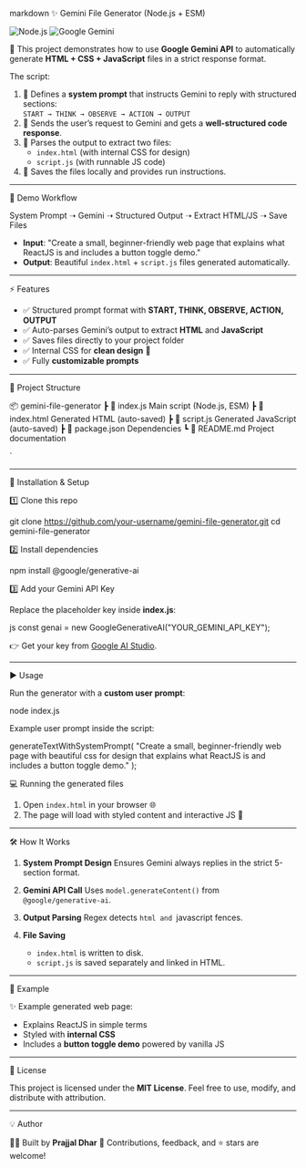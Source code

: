 markdown
 ✨ Gemini File Generator (Node.js + ESM)

![Node.js](https://img.shields.io/badge/Node.js-18%2B-green)
![Google Gemini](https://img.shields.io/badge/Google-Gemini-blue)

🚀 This project demonstrates how to use **Google Gemini API** to automatically generate **HTML + CSS + JavaScript** files in a strict response format.

The script:

1. 📝 Defines a **system prompt** that instructs Gemini to reply with structured sections:  
   `START → THINK → OBSERVE → ACTION → OUTPUT`
2. 🤖 Sends the user’s request to Gemini and gets a **well-structured code response**.
3. 💾 Parses the output to extract two files:
   - `index.html` (with internal CSS for design)
   - `script.js` (with runnable JS code)
4. 📂 Saves the files locally and provides run instructions.

---

 📸 Demo Workflow


System Prompt ➝ Gemini ➝ Structured Output ➝ Extract HTML/JS ➝ Save Files



- **Input**: "Create a small, beginner-friendly web page that explains what ReactJS is and includes a button toggle demo."
- **Output**: Beautiful `index.html` + `script.js` files generated automatically.

---

 ⚡ Features

- ✅ Structured prompt format with **START, THINK, OBSERVE, ACTION, OUTPUT**
- ✅ Auto-parses Gemini’s output to extract **HTML** and **JavaScript**
- ✅ Saves files directly to your project folder
- ✅ Internal CSS for **clean design** 🎨
- ✅ Fully **customizable prompts**

---

 📂 Project Structure



📦 gemini-file-generator
┣ 📜 index.js  Main script (Node.js, ESM)
┣ 📜 index.html  Generated HTML (auto-saved)
┣ 📜 script.js  Generated JavaScript (auto-saved)
┣ 📜 package.json  Dependencies
┗ 📜 README.md  Project documentation

`

---

 🔧 Installation & Setup

 1️⃣ Clone this repo

git clone https://github.com/your-username/gemini-file-generator.git
cd gemini-file-generator


 2️⃣ Install dependencies


npm install @google/generative-ai


 3️⃣ Add your Gemini API Key

Replace the placeholder key inside **index.js**:

js
const genai = new GoogleGenerativeAI("YOUR_GEMINI_API_KEY");


👉 Get your key from [Google AI Studio](https://aistudio.google.com/).

---

 ▶️ Usage

Run the generator with a **custom user prompt**:


node index.js


Example user prompt inside the script:


generateTextWithSystemPrompt(
  "Create a small, beginner-friendly web page with beautiful css for design that explains what ReactJS is and includes a button toggle demo."
);


 💻 Running the generated files

1. Open `index.html` in your browser 🌐
2. The page will load with styled content and interactive JS 🎉

---

 🛠️ How It Works

1. **System Prompt Design**
   Ensures Gemini always replies in the strict 5-section format.

2. **Gemini API Call**
   Uses `model.generateContent()` from `@google/generative-ai`.

3. **Output Parsing**
   Regex detects `html and `javascript fences.

4. **File Saving**

   - `index.html` is written to disk.
   - `script.js` is saved separately and linked in HTML.

---

 📖 Example

✨ Example generated web page:

- Explains ReactJS in simple terms
- Styled with **internal CSS**
- Includes a **button toggle demo** powered by vanilla JS

---

 📜 License

This project is licensed under the **MIT License**.
Feel free to use, modify, and distribute with attribution.

---

 💡 Author

👨‍💻 Built by **Prajjal Dhar**
🌟 Contributions, feedback, and ⭐ stars are welcome!





